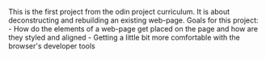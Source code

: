 This is the first project from the odin project curriculum. It is about deconstructing and rebuilding an existing web-page.
Goals for this project:
    - How do the elements of a web-page get placed on the page and how are they styled and aligned
    - Getting a little bit more comfortable with the browser's developer tools